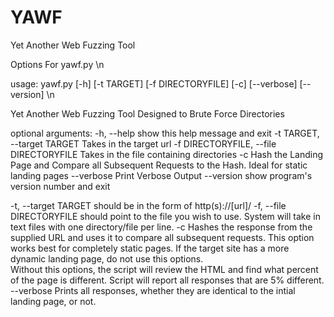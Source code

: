 # YAWF
Yet Another Web Fuzzing Tool

Options For yawf.py \n

usage: yawf.py [-h] [-t TARGET] [-f DIRECTORYFILE] [-c] [--verbose] [--version] \n

Yet Another Web Fuzzing Tool Designed to Brute Force Directories

optional arguments:
  -h, --help            show this help message and exit
  -t TARGET, --target TARGET
                        Takes in the target url
  -f DIRECTORYFILE, --file DIRECTORYFILE
                        Takes in the file containing directories
  -c                    Hash the Landing Page and Compare all Subsequent
                        Requests to the Hash. Ideal for static landing pages
  --verbose             Print Verbose Output
  --version             show program's version number and exit

-t, --target
            TARGET should be in the form of http(s)://[url]/
-f, --file
            DIRECTORYFILE should point to the file you wish to use.
            System will take in text files with one directory/file per line.
 -c         Hashes the response from the supplied URL and uses it to compare all subsequent requests.
            This option works best for completely static pages.
            If the target site has a more dynamic landing page, do not use this options.  
            Without this options, the script will review the HTML and find what percent of the page is different.
            Script will report all responses that are 5% different.
  --verbose Prints all responses, whether they are identical to the intial landing page, or not. 
